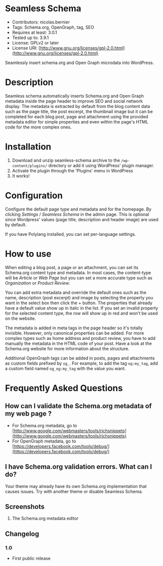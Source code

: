 Seamless Schema
===============

* Contributors: nicolas.bernier
* Tags: Schema.org, OpenGraph, tag, SEO
* Requires at least: 3.0.1
* Tested up to: 3.9.1
* License: GPLv2 or later
* License URI: [http://www.gnu.org/licenses/gpl-2.0.html](http://www.gnu.org/licenses/gpl-2.0.html)

Seamlessly insert schema.org and Open Graph microdata into WordPress.

Description
===========

Seamless schema automatically inserts Schema.org and Open Graph metadata inside the page header to improve SEO and social network display. The metadata is extracted by default from the blog content data such as the page title, the post excerpt, the thumbnail image but it can be completed for each blog post, page and attachment using the provided metadata editor for simple properties and even within the page's HTML code for the more complex ones.

Installation
============

1. Download and unzip seamless-schema archive to the `/wp-content/plugins/` directory or add it using WordPress' plugin manager.
2. Activate the plugin through the 'Plugins' menu in WordPress
3. It works!

Configuration
=============

Configure the default page type and metadata and for the homepage. By clicking *Settings* / *Seamless Schema* in the admin page. This is optional since Wordpress' values (page title, description and header image) are used by default.

If you have Polylang installed, you can set per-language settings.

How to use
==========

When editing a blog post, a page or an attachment, you can set its Schema.org content type and metadata. In most cases, the content-type will be *Article* or *Web Page* but you can set a more accurate type such as *Organization* or *Product Review*.

You can add extra metadata and override the default ones such as the name, description (post excerpt) and image by selecting the property you want in the select box then click the + button. The properties that already have a default value show up in italic in the list. If you set an invalid property for the selected content type, the row will show up in red and won't be used on the website.

The metadata is added in meta tags in the page header so it's totally invisible. However, only canonical properties can be added. For more complex types such as home address and product review, you have to add manually the metadata in the HTML code of your post. Have a look at the Schema.org website for more information about the structure.

Additional OpenGraph tags can be added in posts, pages and attachments as custom fields prefixed by `og_`. For example, to add the tag `og:my_tag`, add a custom field named `og_og:my_tag` with the value you want.

Frequently Asked Questions
==========================

How can I validate the Schema.org metadata of my web page ?
-----------------------------------------------------------

* For Schema.org metadata, go to [http://www.google.com/webmasters/tools/richsnippets](http://www.google.com/webmasters/tools/richsnippets)
* For OpenGraph metadata, go to [https://developers.facebook.com/tools/debug/](https://developers.facebook.com/tools/debug/)

I have Schema.org validation errors. What can I do?
---------------------------------------------------

Your theme may already have its own Schema.org implementation that causes issues. Try with another theme or disable Seamless Schema.

Screenshots
-----------

1. The Schema.org metadata editor

Changelog
---------

### 1.0

* First public release